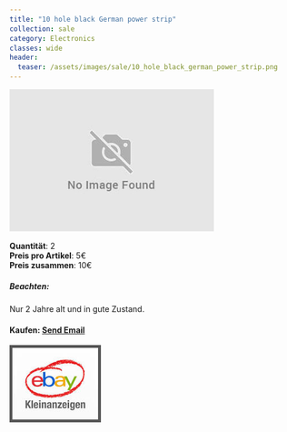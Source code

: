 ```yaml
---
title: "10 hole black German power strip"
collection: sale
category: Electronics
classes: wide
header: 
  teaser: /assets/images/sale/10_hole_black_german_power_strip.png
---
```




<a href="">
  <img src="/assets/images/sale/10_hole_black_german_power_strip.png" alt="10 hole black German power strip">
</a>

   **Quantit&#228;t**: 2  
   **Preis pro Artikel**: 5€  
   **Preis zusammen**: 10€  

##### Beachten:
Nur 2 Jahre alt und in gute Zustand.

#### Kaufen: <a href = "mailto:digitaldasler@gmail.com?subject=10 hole black German power strip">Send Email</a>

<a href="">
  <img src="/assets/images/ebay.png" alt="Ebay Kleinanzeigen" style="border: 5px solid #555">
</a>

